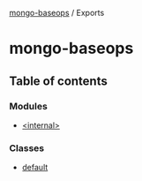 [mongo-baseops](README.md) / Exports

# mongo-baseops

## Table of contents

### Modules

- [\<internal\>](modules/internal_.md)

### Classes

- [default](classes/default.md)
